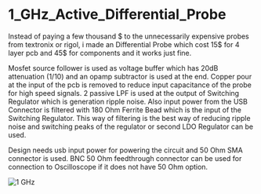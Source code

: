 # 1_GHz_Active_Differential_Probe

Instead of paying a few thousand $ to the unnecessarily expensive probes from textronix or rigol, i made an Differential Probe which cost
15$ for 4 layer pcb and 45$ for components and it works just fine.

Mosfet source follower is used as voltage buffer which has 20dB attenuation (1/10) and an opamp subtractor is used at the end. Copper pour at the input of the pcb is removed to reduce input capacitance of the probe for high speed signals. 2 passive LPF is used at the output of Switching Regulator which is generation ripple noise. Also input power from the USB Connector is filtered with 180 Ohm Ferrite Bead which is the input of the Switching Regulator. This way of filtering
is the best way of reducing ripple noise and switching peaks of the regulator or second LDO Regulator can be used.

Design needs usb input power for powering the circuit and 50 Ohm SMA connector
is used. BNC 50 Ohm feedthrough connector can be used for connection to Oscilloscope if it does not have 50 Ohm option.

![1 GHz](https://user-images.githubusercontent.com/61315249/96349553-17d8a400-10b9-11eb-9e47-c789896db852.png)

